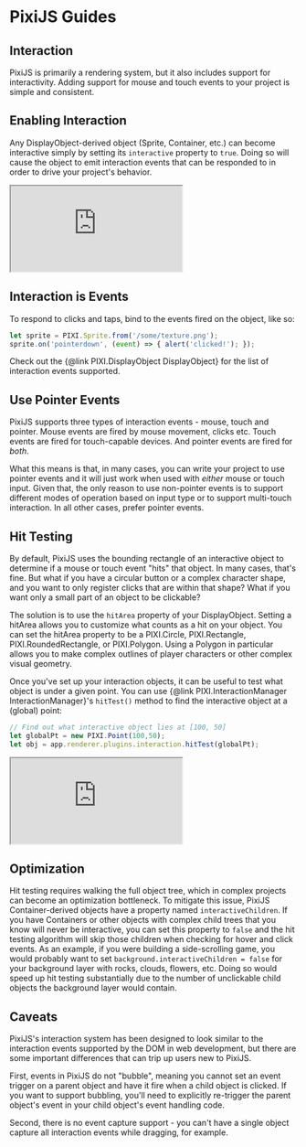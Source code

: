 # PixiJS Guides
## Interaction

PixiJS is primarily a rendering system, but it also includes support for interactivity.  Adding support for mouse and touch events to your project is simple and consistent.

## Enabling Interaction

Any DisplayObject-derived object (Sprite, Container, etc.) can become interactive simply by setting its `interactive` property to `true`.  Doing so will cause the object to emit interaction events that can be responded to in order to drive your project's behavior.

<div class="responsive-4-3"><iframe src="https://pixijs.io/examples-v5/?embed=1&showcode=1#/interaction/click.js"></iframe></div>  

## Interaction is Events

To respond to clicks and taps, bind to the events fired on the object, like so:

```javascript
let sprite = PIXI.Sprite.from('/some/texture.png');
sprite.on('pointerdown', (event) => { alert('clicked!'); });
```

Check out the {@link PIXI.DisplayObject DisplayObject} for the list of interaction events supported.

## Use Pointer Events

PixiJS supports three types of interaction events - mouse, touch and pointer.  Mouse events are fired by mouse movement, clicks etc.  Touch events are fired for touch-capable devices.  And pointer events are fired for _both_.

What this means is that, in many cases, you can write your project to use pointer events and it will just work when used with _either_ mouse or touch input.  Given that, the only reason to use non-pointer events is to support different modes of operation based on input type or to support multi-touch interaction.  In all other cases, prefer pointer events.

## Hit Testing

By default, PixiJS uses the bounding rectangle of an interactive object to determine if a mouse or touch event "hits" that object.  In many cases, that's fine.  But what if you have a circular button or a complex character shape, and you want to only register clicks that are within that shape?  What if you want only a small part of an object to be clickable?  

The solution is to use the `hitArea` property of your DisplayObject.  Setting a hitArea allows you to customize what counts as a hit on your object.  You can set the hitArea property to be a PIXI.Circle, PIXI.Rectangle, PIXI.RoundedRectangle, or PIXI.Polygon.  Using a Polygon in particular allows you to make complex outlines of player characters or other complex visual geometry.

Once you've set up your interaction objects, it can be useful to test what object is under a given point.  You can use {@link PIXI.InteractionManager InteractionManager}'s `hitTest()` method to find the interactive object at a (global) point:

```javascript
// Find out what interactive object lies at [100, 50]
let globalPt = new PIXI.Point(100,50);
let obj = app.renderer.plugins.interaction.hitTest(globalPt);
```

<div class="responsive-4-3"><iframe src="https://pixijs.io/examples-v5/?embed=1&showcode=1#/interaction/custom-hitarea.js"></iframe></div>

## Optimization

Hit testing requires walking the full object tree, which in complex projects can become an optimization bottleneck.  To mitigate this issue, PixiJS Container-derived objects have a property named `interactiveChildren`.  If you have Containers or other objects with complex child trees that you know will never be interactive, you can set this property to `false` and the hit testing algorithm will skip those children when checking for hover and click events.  As an example, if you were building a side-scrolling game, you would probably want to set `background.interactiveChildren = false` for your background layer with rocks, clouds, flowers, etc.  Doing so would speed up hit testing substantially due to the number of unclickable child objects the background layer would contain.

## Caveats

PixiJS's interaction system has been designed to look similar to the interaction events supported by the DOM in web development, but there are some important differences that can trip up users new to PixiJS.

First, events in PixiJS do not "bubble", meaning you cannot set an event trigger on a parent object and have it fire when a child object is clicked.  If you want to support bubbling, you'll need to explicitly re-trigger the parent object's event in your child object's event handling code.

Second, there is no event capture support - you can't have a single object capture all interaction events while dragging, for example.
